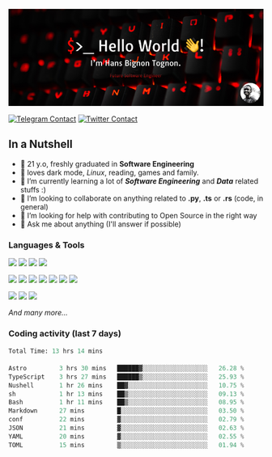 ![Cover](assets/gh-readme-cover.png)

[![Telegram Contact](https://img.shields.io/badge/Telegram-%230088CC.svg?style=for-the-badge&logo=telegram&logoColor=white)](https://t.me/hanstobi) [![Twitter Contact](https://img.shields.io/badge/Twitter-%2308A0E9.svg?style=for-the-badge&logo=twitter&logoColor=white)](https://twitter.com/_tobihans)

## In a Nutshell
- 👤 21 y.o, freshly graduated in **Software Engineering**
- 🖤 loves dark mode, *Linux*, reading, games and family.
- 🌱 I’m currently learning a lot of ***Software Engineering*** and ***Data*** related stuffs :)
- 👯 I’m looking to collaborate on anything related to **.py**, **.ts** or **.rs** (code, in general)
- 🤔 I’m looking for help with contributing to Open Source in the right way
- 💬 Ask me about anything (I'll answer if possible)

### Languages & Tools
![](https://img.shields.io/badge/Linux-%23eab30f.svg?style=for-the-badge&logo=linux&logoColor=black) ![](https://img.shields.io/badge/Git-%23e54a2f.svg?style=for-the-badge&logo=git&logoColor=white) ![](https://img.shields.io/badge/Github-%231a1d21.svg?style=for-the-badge&logo=github&logoColor=white) ![](https://img.shields.io/badge/Docker-%230394f0.svg?style=for-the-badge&logo=docker&logoColor=white)

![](https://img.shields.io/badge/C-%231a1d21.svg?style=for-the-badge&logo=C&logoColor=white) ![](https://img.shields.io/badge/TypeScript-%230074c2.svg?style=for-the-badge&logo=typescript&logoColor=white) ![](https://img.shields.io/badge/Python-%23f0c540.svg?style=for-the-badge&logo=python) ![](https://img.shields.io/badge/Rust-%23ea4800.svg?style=for-the-badge&logo=rust) ![](https://img.shields.io/badge/Php-%237175aa.svg?style=for-the-badge&logo=php&logoColor=white) ![](https://img.shields.io/badge/HTML-%23d84924.svg?style=for-the-badge&logo=html5&logoColor=white) ![](https://img.shields.io/badge/Scss-%23c45f92.svg?style=for-the-badge&logo=sass&logoColor=white)

![](https://img.shields.io/badge/Vue-%23314559.svg?style=for-the-badge&logo=vue.js) ![](https://img.shields.io/badge/Laravel-%23e54a2f.svg?style=for-the-badge&logo=laravel&logoColor=white) ![](https://img.shields.io/badge/Adonis-%235a45ff.svg?style=for-the-badge&logo=adonisjs)

*And many more...*

### Coding activity (last 7 days)
<!--START_SECTION:waka-->

```python
Total Time: 13 hrs 14 mins

Astro         3 hrs 30 mins   ██████▓░░░░░░░░░░░░░░░░░░   26.28 %
TypeScript    3 hrs 27 mins   ██████▒░░░░░░░░░░░░░░░░░░   25.93 %
Nushell       1 hr 26 mins    ██▓░░░░░░░░░░░░░░░░░░░░░░   10.75 %
sh            1 hr 13 mins    ██▒░░░░░░░░░░░░░░░░░░░░░░   09.13 %
Bash          1 hr 11 mins    ██▒░░░░░░░░░░░░░░░░░░░░░░   08.95 %
Markdown      27 mins         █░░░░░░░░░░░░░░░░░░░░░░░░   03.50 %
conf          22 mins         ▓░░░░░░░░░░░░░░░░░░░░░░░░   02.79 %
JSON          21 mins         ▓░░░░░░░░░░░░░░░░░░░░░░░░   02.63 %
YAML          20 mins         ▓░░░░░░░░░░░░░░░░░░░░░░░░   02.55 %
TOML          15 mins         ▒░░░░░░░░░░░░░░░░░░░░░░░░   01.94 %
```

<!--END_SECTION:waka-->

